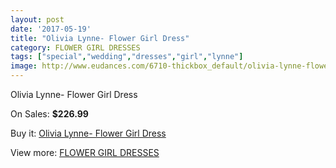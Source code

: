```yaml
---
layout: post
date: '2017-05-19'
title: "Olivia Lynne- Flower Girl Dress"
category: FLOWER GIRL DRESSES
tags: ["special","wedding","dresses","girl","lynne"]
image: http://www.eudances.com/6710-thickbox_default/olivia-lynne-flower-girl-dress.jpg
---
```

Olivia Lynne- Flower Girl Dress

On Sales: **$226.99**
<a href="https://www.eudances.com/en/flower-girl-dresses/2475-olivia-lynne-flower-girl-dress.html"><amp-img layout="responsive" width="600" height="600" src="//www.eudances.com/6710-thickbox_default/olivia-lynne-flower-girl-dress.jpg" alt="Olivia Lynne- Flower Girl Dress 0" /></a>
<a href="https://www.eudances.com/en/flower-girl-dresses/2475-olivia-lynne-flower-girl-dress.html"><amp-img layout="responsive" width="600" height="600" src="//www.eudances.com/6715-thickbox_default/olivia-lynne-flower-girl-dress.jpg" alt="Olivia Lynne- Flower Girl Dress 1" /></a>
<a href="https://www.eudances.com/en/flower-girl-dresses/2475-olivia-lynne-flower-girl-dress.html"><amp-img layout="responsive" width="600" height="600" src="//www.eudances.com/6714-thickbox_default/olivia-lynne-flower-girl-dress.jpg" alt="Olivia Lynne- Flower Girl Dress 2" /></a>
<a href="https://www.eudances.com/en/flower-girl-dresses/2475-olivia-lynne-flower-girl-dress.html"><amp-img layout="responsive" width="600" height="600" src="//www.eudances.com/6713-thickbox_default/olivia-lynne-flower-girl-dress.jpg" alt="Olivia Lynne- Flower Girl Dress 3" /></a>
<a href="https://www.eudances.com/en/flower-girl-dresses/2475-olivia-lynne-flower-girl-dress.html"><amp-img layout="responsive" width="600" height="600" src="//www.eudances.com/6712-thickbox_default/olivia-lynne-flower-girl-dress.jpg" alt="Olivia Lynne- Flower Girl Dress 4" /></a>
<a href="https://www.eudances.com/en/flower-girl-dresses/2475-olivia-lynne-flower-girl-dress.html"><amp-img layout="responsive" width="600" height="600" src="//www.eudances.com/6711-thickbox_default/olivia-lynne-flower-girl-dress.jpg" alt="Olivia Lynne- Flower Girl Dress 5" /></a>

Buy it: [Olivia Lynne- Flower Girl Dress](https://www.eudances.com/en/flower-girl-dresses/2475-olivia-lynne-flower-girl-dress.html "Olivia Lynne- Flower Girl Dress")

View more: [FLOWER GIRL DRESSES](https://www.eudances.com/en/30-flower-girl-dresses "FLOWER GIRL DRESSES")